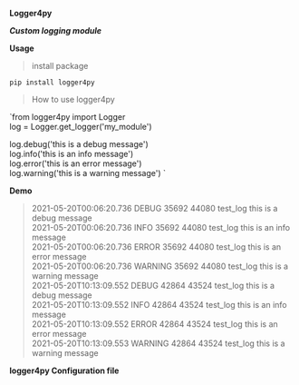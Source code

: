 **Logger4py**  

**_Custom logging module_**  

**Usage**  

> install package 

`pip install logger4py `  

> How to use logger4py  

`from logger4py import Logger  
log = Logger.get_logger('my_module')  

log.debug('this is a debug message')  
log.info('this is an info message')  
log.error('this is an error message')  
log.warning('this is a warning message')  `

**Demo**    

> 2021-05-20T00:06:20.736	DEBUG	35692	44080	test_log	this is a debug message      
2021-05-20T00:06:20.736	INFO	35692	44080	test_log	this is an info message    
2021-05-20T00:06:20.736	ERROR	35692	44080	test_log	this is an error message    
2021-05-20T00:06:20.736	WARNING	35692	44080	test_log	this is a warning message    
2021-05-20T10:13:09.552	DEBUG	42864	43524	test_log	this is a debug message    
2021-05-20T10:13:09.552	INFO	42864	43524	test_log	this is an info message    
2021-05-20T10:13:09.552	ERROR	42864	43524	test_log	this is an error message    
2021-05-20T10:13:09.553	WARNING	42864	43524	test_log	this is a warning message  

**logger4py Configuration file**  



